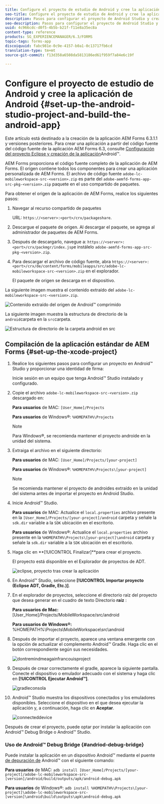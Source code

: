 ```yaml
---
title: Configure el proyecto de estudio de Android y cree la aplicación de Android
seo-title: Configure el proyecto de estudio de Android y cree la aplicación de Android
description: Pasos para configurar el proyecto de Android Studio y crear el instalador para la aplicación de AEM Forms
seo-description: Pasos para configurar el proyecto de Android Studio y crear el instalador para la aplicación de AEM Forms
uuid: 4c966cdc-d0f5-4b5b-b21f-f11e8a35ec8a
content-type: reference
products: SG_EXPERIENCEMANAGER/6.3/FORMS
topic-tags: forms-app
discoiquuid: fabc981e-0c9e-4157-b0a1-0c13717fb6cd
translation-type: tm+mt
source-git-commit: f13d358a6508da5813186ed61f959f7a84e6c19f

---
```



# Configure el proyecto de estudio de Android y cree la aplicación de Android {#set-up-the-android-studio-project-and-build-the-android-app}

Este artículo está destinado a la creación de la aplicación AEM Forms 6.3.1.1 y versiones posteriores. Para crear una aplicación a partir del código fuente del código fuente de la aplicación AEM Forms 6.3, consulte [Configuración del proyecto Eclipse y creación de la aplicación](/help/forms/using/setup-eclipse-project-build-installer.md)Android™.

AEM Forms proporciona el código fuente completo de la aplicación de AEM Forms. El origen contiene todos los componentes para crear una aplicación personalizada de AEM Forms. El archivo de código fuente `adobe-lc-mobileworkspace-src-<version>.zip` es parte del `adobe-aemfd-forms-app-src-pkg-<version>.zip` paquete en el uso compartido de paquetes.

Para obtener el origen de la aplicación de AEM Forms, realice los siguientes pasos:

1. Navegar al recurso compartido de paquetes

   URL: `https://<server>:<port>/crx/packageshare`.

1. Descargue el paquete de origen. Al descargar el paquete, se agrega al administrador de paquetes de AEM Forms.
1. Después de descargarlo, navegue a: `https://<server>:<port>/crx/packmgr/index.jsp`e instálelo `adobe-aemfd-forms-app-src-pkg-<version>.zip`.

1. Para descargar el archivo de código fuente, abra `https://<server>:<port>/crx/de/content/forms/mobileapps/src/adobe-lc-mobileworkspace-src-<version>.zip` en el explorador.

   El paquete de origen se descarga en el dispositivo.

La siguiente imagen muestra el contenido extraído del `adobe-lc-mobileworkspace-src-<version>.zip`.

![Contenido extraído del origen de Android™ comprimido](assets/mws-content-1.png)

La siguiente imagen muestra la estructura de directorio de la `android`carpeta en la `src`carpeta.

![Estructura de directorio de la carpeta android en src](assets/android-folder.png)

## Compilación de la aplicación estándar de AEM Forms {#set-up-the-xcode-project}

1. Realice los siguientes pasos para configurar un proyecto en Android™ Studio y proporcionar una identidad de firma:

   Inicie sesión en un equipo que tenga Android™ Studio instalado y configurado.

1. Copie el archivo `adobe-lc-mobileworkspace-src-<version>.zip` descargado en:

   **Para usuarios** de MAC: `[User_Home]/Projects`

   **Para usuarios** de Windows®: `%HOMEPATH%\Projects`

   >[!NOTE]
   >
   >Para Windows®, se recomienda mantener el proyecto androide en la unidad del sistema.

1. Extraiga el archivo en el siguiente directorio:

   **Para usuarios** de MAC: `[User_Home]/Projects/[your-project]`

   **Para usuarios** de Windows®: `%HOMEPATH%\Projects\[your-project]`

   >[!NOTE]
   >
   >Se recomienda mantener el proyecto de androides extraído en la unidad del sistema antes de importar el proyecto en Android Studio.

1. Inicie Android™ Studio.

   **Para usuarios** de MAC: Actualice el `local.properties` archivo presente en la `[User_Home]/Projects/[your-project]/android` carpeta y señale la `sdk.dir` variable a la `SDK` ubicación en el escritorio.

   **Para usuarios** de Windows®: Actualice el `local.properties` archivo presente en la `%HOMEPATH%\Projects\[your-project]\android` carpeta y señale la `sdk.dir` variable a la `SDK` ubicación en el escritorio.

1. Haga clic en **[!UICONTROL Finalizar]**para crear el proyecto.

   El proyecto está disponible en el Explorador de proyectos de ADT.

   ![eclipse, proyecto tras crear la aplicación](assets/eclipsebuildmws.png)

1. En Android™ Studio, seleccione **[!UICONTROL Importar proyecto (Eclipse ADT, Gradle, Etc.)]**.
1. En el explorador de proyectos, seleccione el directorio raíz del proyecto que desea generar en el cuadro de texto Directorio **raíz** :

   **Para usuarios de Mac:** [User_Home]/Projects/MobileWorkspace/src/android

   **Para usuarios de Windows®:** %HOMEPATH%\Projects\MobileWorkspace\src\android

1. Después de importar el proyecto, aparece una ventana emergente con la opción de actualizar el complemento Android™ Gradle. Haga clic en el botón correspondiente según sus necesidades.

   ![dontremindmeagainfrancouisproject](assets/dontremindmeagainforthisproject.png)

1. Después de crear correctamente el gradle, aparece la siguiente pantalla. Conecte el dispositivo o emulador adecuado con el sistema y haga clic en **[!UICONTROL Ejecutar Android™]**.

   ![gradleconsola](assets/gradleconsole.png)

1. Android™ Studio muestra los dispositivos conectados y los emuladores disponibles. Seleccione el dispositivo en el que desea ejecutar la aplicación y, a continuación, haga clic en **Aceptar**.

   ![connecteddevice](assets/connecteddevice.png)

Después de crear el proyecto, puede optar por instalar la aplicación con Android™ Debug Bridge o Android™ Studio.

### Uso de Android™ Debug Bridge {#andriod-debug-bridge}

Puede instalar la aplicación en un dispositivo Android™ mediante el puente [de depuración de](https://developer.android.com/tools/help/adb.html) Android™ con el siguiente comando:

**Para usuarios** de MAC: `adb install [User_Home]/Projects/[your-project]/adobe-lc-mobileworkspace-src-[version]/android/build/outputs/apk/android-debug.apk`

**Para usuarios** de Windows®: `adb install %HOMEPATH%\Projects\[your-project]\adobe-lc-mobileworkspace-src-[version]\android\build\outputs\apk\android-debug.apk`

